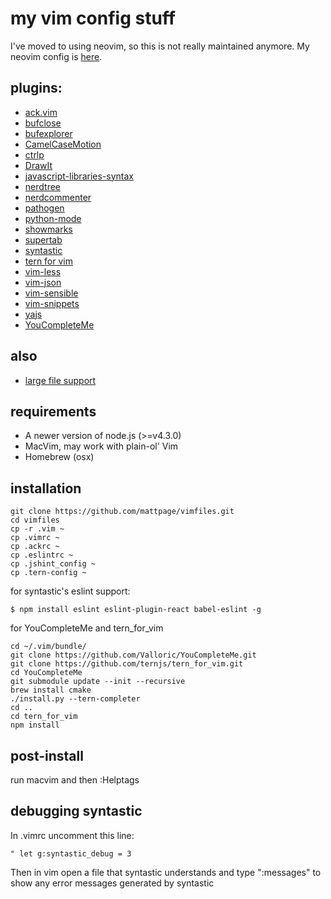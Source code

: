 # my vim config stuff
I've moved to using neovim, so this is not really maintained anymore.
My neovim config is [here](https://github.com/mattpage/neovimfiles).

## plugins:
* [ack.vim](https://github.com/mileszs/ack.vim)
* [bufclose](https://github.com/rbgrouleff/bclose.vim)
* [bufexplorer](https://github.com/vim-scripts/bufexplorer.zip)
* [CamelCaseMotion](https://github.com/bkad/CamelCaseMotion)
* [ctrlp](https://github.com/kien/ctrlp.vim)
* [DrawIt](https://github.com/vim-scripts/DrawIt)
* [javascript-libraries-syntax](https://github.com/othree/javascript-libraries-syntax.vim)
* [nerdtree](https://github.com/scrooloose/nerdtree)
* [nerdcommenter](https://github.com/scrooloose/nerdcommenter)
* [pathogen](https://github.com/tpope/vim-pathogen)
* [python-mode](https://github.com/klen/python-mode)
* [showmarks](https://github.com/vim-scripts/ShowMarks)
* [supertab](https://github.com/ervandew/supertab)
* [syntastic](https://github.com/scrooloose/syntastic)
* [tern for vim](https://github.com/marijnh/tern_for_vim)
* [vim-less](https://github.com/genoma/vim-less)
* [vim-json](https://github.com/elzr/vim-json)
* [vim-sensible](https://github.com/tpope/vim-sensible)
* [vim-snippets](https://github.com/honza/vim-snippets)
* [yajs](https://github.com/othree/yajs.vim)
* [YouCompleteMe](https://github.com/Valloric/YouCompleteMe)

## also
* [large file support](http://vim.wikia.com/wiki/Faster_loading_of_large_files)

## requirements
* A newer version of node.js (>=v4.3.0)
* MacVim, may work with plain-ol' Vim
* Homebrew (osx)

## installation
```shell
git clone https://github.com/mattpage/vimfiles.git
cd vimfiles
cp -r .vim ~
cp .vimrc ~
cp .ackrc ~
cp .eslintrc ~
cp .jshint_config ~
cp .tern-config ~
```

for syntastic's eslint support:
```shell
$ npm install eslint eslint-plugin-react babel-eslint -g
```

for YouCompleteMe and tern_for_vim
```
cd ~/.vim/bundle/
git clone https://github.com/Valloric/YouCompleteMe.git
git clone https://github.com/ternjs/tern_for_vim.git
cd YouCompleteMe
git submodule update --init --recursive
brew install cmake
./install.py --tern-completer
cd ..
cd tern_for_vim
npm install
```

## post-install
run macvim and then :Helptags

## debugging syntastic
In .vimrc uncomment this line:
```
" let g:syntastic_debug = 3
```
Then in vim open a file that syntastic understands and type ":messages" to show any error messages generated by syntastic
